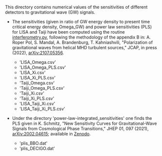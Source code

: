 This directory contains numerical values of the sensitivities of
different detectors to gravitational wave (GW) signals.

- The sensitivities (given in ratio of GW energy density to
present time critical energy density, Omega_GW) and power
law sensitivities (PLS) for LISA and Taiji have been computed
using the routine
[interferometry.py](https://github.com/AlbertoRoper/GW_turbulence/blob/master/interferometry.py),
following the methodology of the appendix B in:
A. Roper Pol, S. Mandal, A. Brandenburg, T. Kahniashvili, "Polarization
of gravitational waves from helical MHD turbulent sources," JCAP, in press
(2022), [arXiv:2107.05356](https://arxiv.org/pdf/2107.05356.pdf).

  - 'LISA_Omega.csv' 
  - 'LISA_Omega_PLS.csv'
  - 'LISA_Xi.csv'
  - 'LISA_Xi_PLS.csv'
  - 'Taiji_Omega.csv'
  - 'Taiji_Omega_PLS.csv'
  - 'Taiji_Xi.csv'
  - 'Taiji_Xi_PLS.csv'
  - 'LISA_Taiji_Xi.csv'
  - 'LISA_Taiji_Xi_PLS.csv'

- Under the directory 'power-law-integrated_sensitivities' one finds
the PLS given in K. Schmitz, "New Sensitivity Curves for
Gravitational-Wave Signals from Cosmological Phase Transitions,"
JHEP 01, 097 (2021), [arXiv:2002.04615](https://arxiv.org/pdf/2002.04615.pdf);
available in [Zenodo](https://doi.org/10.5281/zenodo.3689582).

  - 'plis_BBO.dat'
  - 'plis_DECIGO.dat'
